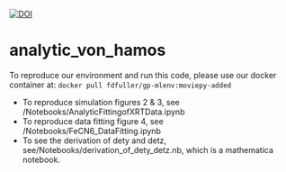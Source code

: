 


[![DOI](https://zenodo.org/badge/385906251.svg)](https://zenodo.org/badge/latestdoi/385906251)



# analytic_von_hamos

To reproduce our environment and run this code, please use our docker container at:
`docker pull fdfuller/gp-mlenv:moviepy-added`

* To reproduce simulation figures 2 & 3, see /Notebooks/AnalyticFittingofXRTData.ipynb
* To reproduce data fitting figure 4, see /Notebooks/FeCN6_DataFitting.ipynb
* To see the derivation of dety and detz, see/Notebooks/derivation_of_dety_detz.nb, which is a mathematica notebook.
